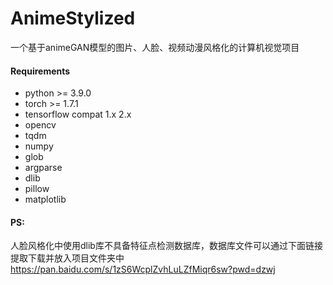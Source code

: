 # AnimeStylized
一个基于animeGAN模型的图片、人脸、视频动漫风格化的计算机视觉项目
#### Requirements
- python >= 3.9.0
- torch >= 1.7.1
- tensorflow compat 1.x 2.x
- opencv
- tqdm
- numpy
- glob
- argparse
- dlib
- pillow
- matplotlib
#### PS:
人脸风格化中使用dlib库不具备特征点检测数据库，数据库文件可以通过下面链接提取下载并放入项目文件夹中
https://pan.baidu.com/s/1zS6WcplZvhLuLZfMiqr6sw?pwd=dzwj 
